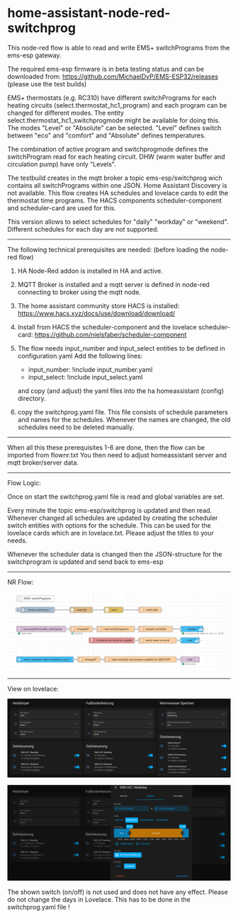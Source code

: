 # home-assistant-node-red-switchprog

This node-red flow is able to read and write EMS+ switchPrograms from the ems-esp gateway.

The required ems-esp firmware is in beta testing status and can be downloaded from:
https://github.com/MichaelDvP/EMS-ESP32/releases  (please use the test builds)

EMS+ thermostats (e.g. RC310) have different switchPrograms for each heating circuits (select.thermostat_hc1_program)
and each program can be changed for different modes.
The entity select.thermostat_hc1_switchprogmode might be available for doing this. 
The modes "Level" or "Absolute" can be selected. 
"Level" defines switch between "eco" and "comfort" and "Absolute" defines temperatures. 

The combination of active program and switchprogmode defines the switchProgram read for each heating circuit.
DHW (warm water buffer and circulation pump) have only "Levels".

The testbuild creates in the mqtt broker a topic ems-esp/switchprog wich contains all switchPrograms within one JSON.
Home Assistant Discovery is not available. This flow creates HA schedules and lovelace cards to edit the thermostat time programs.
The HACS components scheduler-component and scheduler-card are used for this.

This version allows to select schedules for "daily" "workday" or "weekend".
Different schedules for each day are not supported. 


***

The following technical prerequisites are needed: (before loading the node-red flow)

1.	HA Node-Red addon is installed in HA and active.

2.	MQTT Broker is installed and a mqtt server is defined in node-red connecting to broker using the mqtt node.

3.	The home assistant community store HACS is installed: https://www.hacs.xyz/docs/use/download/download/

4.	Install from HACS the scheduler-component and the lovelace scheduler-card:  https://github.com/nielsfaber/scheduler-component

5.  The flow needs input_number and input_select entities to be defined in configuration.yaml
    Add the following lines: 
    - input_number: !include input_number.yaml
    - input_select: !include input_select.yaml
    
    and copy (and adjust) the yaml files into the ha homeassistant (config) directory.

6.  copy the switchprog.yaml file. This file consists of schedule parameters and names for the schedules.
    Whenever the names are changed, the old schedules need to be deleted manually.

***

When all this these prerequisites 1-6 are done, then the flow can be imported from flownr.txt
You then need to adjust homeassistant server and mqtt broker/server data.


***

Flow Logic:

Once on start the switchprog.yaml file is read and global variables are set.

Every minute the topic ems-esp/switchprog is updated and then read.
Whenever changed all schedules are updated by creating the scheduler switch entities with options for the schedule.
This can be used for the lovelace cards which are in lovelace.txt. Please adjust the titles to your needs.

Whenever the scheduler data is changed then the JSON-structure for the switchprogram is updated and send back to ems-esp

****
NR Flow:

![alt text](image-2.png)

***
View on lovelace:

![alt text](image.png)

![alt text](image-1.png)

The shown switch (on/off) is not used and does not have any effect.
Please do not change the days in Lovelace. This has to be done in the switchprog.yaml file !
